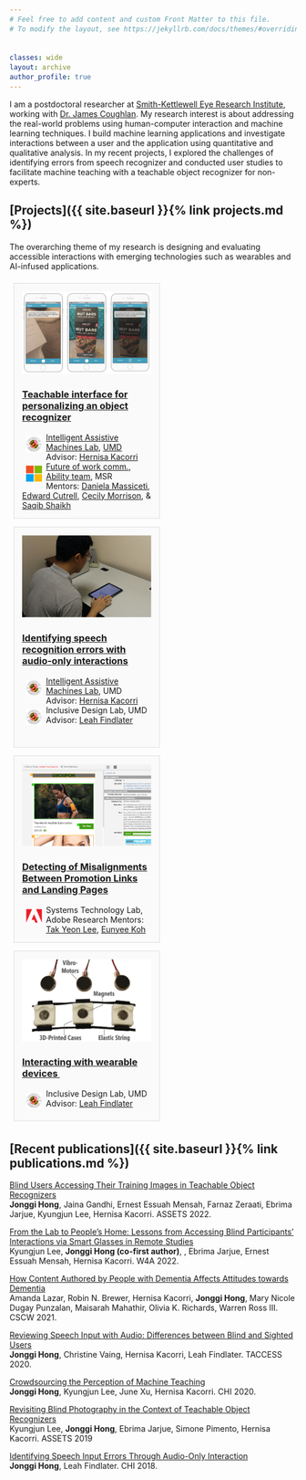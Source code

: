 ```yaml
---
# Feel free to add content and custom Front Matter to this file.
# To modify the layout, see https://jekyllrb.com/docs/themes/#overriding-theme-defaults


classes: wide
layout: archive
author_profile: true
---
```


<!-- bundle exec jekyll serve -->
<!-- http://localhost:4000 -->

I am a postdoctoral researcher at [Smith-Kettlewell Eye Research Institute](https://www.ski.org/), working with [Dr. James Coughlan](https://www.ski.org/users/james-coughlan).
My research interest is about addressing the real-world problems using human-computer interaction and machine learning techniques. 
I build machine learning applications and investigate interactions between a user and the application using quantitative and qualitative analysis.
In my recent projects, I explored the challenges of identifying errors from speech recognizer and 
conducted user studies to facilitate machine teaching with a teachable object recognizer for non-experts.

<!-- 
PhD candidate in [Computer Science Department](http://cs.umd.edu/) at [University of Maryland, College Park](http://www.umd.edu), 
working with Professor [Hernisa Kacorri](https://terpconnect.umd.edu/~hernisa/). I am a member of [Intelligent Assistive Machines lab](https://iam.umd.edu/), 
[HCIL](http://hcil.umd.edu), and [TRACE center](https://trace.umd.edu/) at UMD.
 -->

<!-- <b> I am planning to graduate by February 2021 and I am looking for research positions in academia and industry. </b>  -->

<!-- ![intro_image](/images/symposium.png){:class="img-responsive"} -->
<!-- <img src="/images/Jonggi_presentation.png" width="100%"> -->


<style>
.mini-post {
    display: -moz-flex;
    display: -webkit-flex;
    display: -ms-flex;
    display: inline-flex;
    -moz-flex-direction: column;
    -webkit-flex-direction: column;
    -ms-flex-direction: column;
    flex-direction: column;
    background: #fafafa;
    border: solid 1px rgba(160, 160, 160, 0.3);
    margin: 0.5em 0.5em 0.5em 0.5em;
    padding: 1em 1em 1em 1em;
    width: 45%;
}
.author img {
    display: block;
    width: 2em;
    margin: 0.5em;
}
</style>



## [Projects]({{ site.baseurl }}{% link projects.md %})

The overarching theme of my research is designing and evaluating accessible interactions with emerging technologies such as wearables and AI-infused applications.

<!-- Brief descriptions of the projects -->

<article class="mini-post">
    <a class="prj_thumb" href="projects/index.html#teachable-interface-for-personalizing-an-object-recognizer">
        <img src="/images/prj1_thumbnail.png" alt="snapshots of teachable object recognzier app" /></a>
    <h3><a href="projects/index.html#teachable-interface-for-personalizing-an-object-recognizer"> Teachable interface for personalizing an object recognizer</a></h3>
    <div>
        <a href="https://iam.umd.edu/" class="author" ><img src="/images/UMD.jpg" alt="University of Maryland, College Park" align="left"/></a>
        <a href="https://iam.umd.edu/">Intelligent Assistive Machines Lab</a>, <a href="http://umd.edu">UMD</a>
        Advisor: <a href="https://terpconnect.umd.edu/~hernisa/">Hernisa Kacorri</a> 
    </div>
    <div>
        <a href="https://www.microsoft.com/en-us/research/" class="author" ><img src="/images/MS.png" alt="Microsoft Research" align="left"/></a>
        <a href="https://www.microsoft.com/en-us/research/theme/future-of-work/">Future of work comm.</a>, 
        <a href="https://www.microsoft.com/en-us/research/group/ability/">Ability team</a>, MSR <br>
        Mentors: <a href="https://www.microsoft.com/en-us/research/people/t-dmassi/">Daniela Massiceti</a>,
        <a href="https://www.microsoft.com/en-us/research/people/cutrell/">Edward Cutrell</a>, 
        <a href="https://www.microsoft.com/en-us/research/people/cecilym/">Cecily Morrison</a>, &amp;
        <a href="http://www.cs.cmu.edu/~kkitani/">Saqib Shaikh</a> 
    </div>
</article>

<article class="mini-post">
    <a class="prj_thumb" href="projects/index.html#identifying-speech-recognition-errors-with-audio-only-interactions">
        <img src="/images/prj2_thumbnail.png" alt="The setup of speech dictation task"></a>
    <h3><a href="projects/index.html#teachable-interface-for-personalizing-an-object-recognizer"> Identifying speech recognition errors with audio-only interactions</a></h3>
    <div>
        <a href="https://iam.umd.edu/" class="author" ><img src="/images/UMD.jpg" alt="University of Maryland, College Park" align="left"/></a>
        <a href="https://iam.umd.edu/">Intelligent Assistive Machines Lab</a>, UMD
        Advisor: <a href="https://terpconnect.umd.edu/~hernisa/">Hernisa Kacorri</a> 
    </div>
    <div>
        <a href="https://iam.umd.edu/" class="author" ><img src="/images/UMD.jpg" alt="University of Maryland, College Park" align="left"/></a>
        Inclusive Design Lab, UMD <br>
        Advisor: <a href="https://faculty.washington.edu/leahkf/">Leah Findlater</a>
    </div>
    <div><br></div>
        
</article>

<article class="mini-post">
    <a class="prj_thumb" href="projects/index.html#detecting-of-misalignments-between-promotion-links-and-landing-pages">
        <img src="/images/prj3_thumbnail.png" alt="screenshots of an email and a landing page"></a>
    <h3><a href="projects/index.html#detecting-of-misalignments-between-promotion-links-and-landing-pages"> Detecting of Misalignments Between Promotion Links and Landing Pages</a>
    </h3>
    <div>
        <a href="https://iam.umd.edu/" class="author" ><img src="/images/Adobe.png" alt="Adobe" align="left"/></a>
        Systems Technology Lab, Adobe Research
        Mentors: <a href="https://research.adobe.com/person/tak-yeon-lee/">Tak Yeon Lee</a>,
        <a href="https://research.adobe.com/person/eunyee-koh/">Eunyee Koh</a> 
    </div>
        
</article>

<article class="mini-post">
    <a class="prj_thumb" href="projects/index.html#interacting-with-wearable-devices">
        <img src="/images/prj4_thumbnail.png" alt="components of a haptic wristband: motors, an elastic band, and 3D printed cases for motors on the elastic band."></a>
    <h3><a href="projects/index.html#interacting-with-wearable-devices"> Interacting with wearable devices </a>
        &nbsp;&nbsp;&nbsp;&nbsp;&nbsp;&nbsp;&nbsp;&nbsp;&nbsp;&nbsp;&nbsp;&nbsp;&nbsp;&nbsp;&nbsp;&nbsp;&nbsp;&nbsp;&nbsp;&nbsp;&nbsp;&nbsp;&nbsp;&nbsp;&nbsp;&nbsp;&nbsp;&nbsp;&nbsp;&nbsp;&nbsp;&nbsp;
    </h3>
    <div>
        <a href="https://iam.umd.edu/" class="author" ><img src="/images/UMD.jpg" alt="University of Maryland, College Park" align="left"/></a>
        Inclusive Design Lab, UMD <br>
        Advisor: <a href="https://faculty.washington.edu/leahkf/">Leah Findlater</a>
    </div>
        
</article>



## [Recent publications]({{ site.baseurl }}{% link publications.md %})

[Blind Users Accessing Their Training Images in Teachable Object Recognizers](/papers/ASSETS2022-Descriptors.pdf)<br>
**Jonggi Hong**, Jaina Gandhi, Ernest Essuah Mensah, Farnaz Zeraati, Ebrima Jarjue, Kyungjun Lee, Hernisa Kacorri. ASSETS 2022. <br>


[From the Lab to People’s Home: Lessons from Accessing Blind Participants’ Interactions via Smart Glasses in Remote Studies](/papers/W4A_Smartglasses.pdf)<br>
Kyungjun Lee, **Jonggi Hong (co-first author)**, , Ebrima Jarjue, Ernest Essuah Mensah, Hernisa Kacorri. W4A 2022.<br>

[How Content Authored by People with Dementia Affects Attitudes towards Dementia](/papers/CSCW2021_Dementia_Diaries.pdf)<br>
Amanda Lazar, Robin N. Brewer, Hernisa Kacorri, **Jonggi Hong**, Mary Nicole Dugay Punzalan, Maisarah Mahathir, Olivia K. Richards, Warren Ross III. CSCW 2021.

[Reviewing Speech Input with Audio: Differences between Blind and Sighted Users](/papers/TACCESS2020-speech.pdf)<br>
**Jonggi Hong**, Christine Vaing, Hernisa Kacorri, Leah Findlater. TACCESS 2020.

[Crowdsourcing the Perception of Machine Teaching](/papers/CHI2020-CrowdTeaMa.pdf)<br>
**Jonggi Hong**, Kyungjun Lee, June Xu, Hernisa Kacorri. CHI 2020.

[Revisiting Blind Photography in the Context of Teachable Object Recognizers](/papers/ASSETS2019-Revisiting.pdf)<br>
Kyungjun Lee, **Jonggi Hong**, Ebrima Jarjue, Simone Pimento, Hernisa Kacorri. ASSETS 2019

[Identifying Speech Input Errors Through Audio-Only Interaction](/papers/CHI2018-DictationErrorsAudioOnly.pdf)<br>
**Jonggi Hong**, Leah Findlater. CHI 2018.